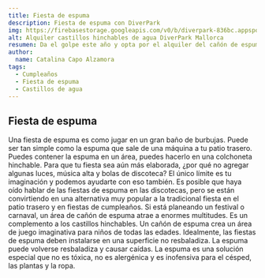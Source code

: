 ```yaml
---
title: Fiesta de espuma 
description: Fiesta de espuma con DiverPark
img: https://firebasestorage.googleapis.com/v0/b/diverpark-836bc.appspot.com/o/espuma%2Fespuma.jpg?alt=media&token=db0980f6-d687-4003-8855-3cc90ae7a8bd
alt: Alquiler castillos hinchables de agua DiverPark Mallorca
resumen: Da el golpe este año y opta por el alquiler del cañón de espuma de diverpark. La Fiesta de la Espuma es la reina de las fiestas del verano, siempre divertida y refrescante. Sumérgete con tus amigos en una gran montaña de espuma.Toda Fiesta de la Espuma da la bienvenida al buen tiempo. Válida para niños, jóvenes y adultos, ¿a qué esperar para decir SI, al alquiler de nuestro cañón de espuma y celebrar este evento en tu pueblo o ciudad?
author: 
  name: Catalina Capo Alzamora
tags: 
  - Cumpleaños
  - Fiesta de espuma
  - Castillos de agua
---
```


## Fiesta de espuma

 Una fiesta de espuma es como jugar en un gran baño de burbujas. Puede ser tan simple como la espuma que sale de una máquina a tu patio trasero. Puedes contener la espuma en un área, puedes hacerlo en una colchoneta hinchable. Para que tu fiesta sea aún más elaborada, ¿por qué no agregar algunas luces, música alta y bolas de discoteca? El único límite es tu imaginación y podemos ayudarte con eso también. Es posible que haya oído hablar de las fiestas de espuma en las discotecas, pero se están convirtiendo en una alternativa muy popular a la tradicional fiesta en el patio trasero y en fiestas de cumpleaños. Si está planeando un festival o carnaval, un área de cañón de espuma atrae a enormes multitudes. Es un complemento a los castillos hinchables. Un cañón de espuma crea un área de juego imaginativa para niños de todas las edades. Idealmente, las fiestas de espuma deben instalarse en una superficie no resbaladiza. La espuma puede volverse resbaladiza y causar caídas. La espuma es una solución especial que no es tóxica, no es alergénica y es inofensiva para el césped, las plantas y la ropa.